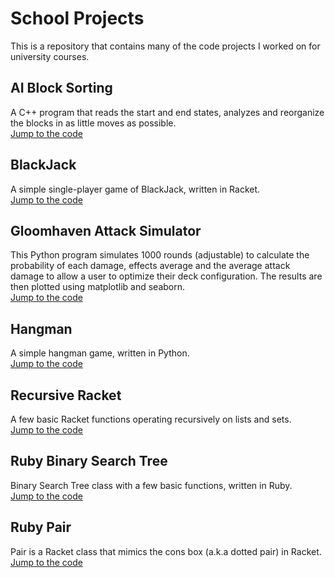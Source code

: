 # School Projects

This is a repository that contains many of the code projects I worked on for university courses. 

## AI Block Sorting

A C++ program that reads the start and end states, analyzes and reorganize the blocks in as little moves as possible.<br>
[Jump to the code](<./AI-Block-Sorting>)

##  BlackJack

A simple single-player game of BlackJack, written in Racket.<br>
[Jump to the code](<./BlackJack>)

## Gloomhaven Attack Simulator

This Python program simulates 1000 rounds (adjustable) to calculate the probability of each damage, effects average and the average attack damage to allow a user to optimize their deck configuration. The results are then plotted using matplotlib and seaborn.<br>
[Jump to the code](<./Gloomhaven-Attack-Simulator>)

## Hangman

A simple hangman game, written in Python.<br>
[Jump to the code](<./Hangman>)

## Recursive Racket

A few basic Racket functions operating recursively on lists and sets.<br>
[Jump to the code](<./Recursive-Racket>)

## Ruby Binary Search Tree

Binary Search Tree class with a few basic functions, written in Ruby.<br>
[Jump to the code](<./Ruby-BST>)

## Ruby Pair

Pair is a Racket class that mimics the cons box (a.k.a dotted pair) in Racket.<br>
[Jump to the code](<./Ruby-Pair>)